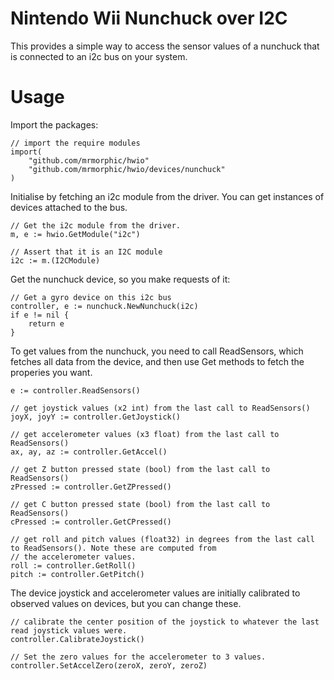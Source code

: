 # Nintendo Wii Nunchuck over I2C

This provides a simple way to access the sensor values of a nunchuck that is connected to an i2c bus on your system.

# Usage

Import the packages:

	// import the require modules
	import(
		"github.com/mrmorphic/hwio"
		"github.com/mrmorphic/hwio/devices/nunchuck"
	)

Initialise by fetching an i2c module from the driver. You can get instances of devices attached to
the bus.

	// Get the i2c module from the driver.
	m, e := hwio.GetModule("i2c")

	// Assert that it is an I2C module
	i2c := m.(I2CModule)

Get the nunchuck device, so you make requests of it:

	// Get a gyro device on this i2c bus
	controller, e := nunchuck.NewNunchuck(i2c)
	if e != nil {
		return e
	}

To get values from the nunchuck, you need to call ReadSensors, which fetches all data from the device, and then use Get
methods to fetch the properies you want.

	e := controller.ReadSensors()

	// get joystick values (x2 int) from the last call to ReadSensors()
	joyX, joyY := controller.GetJoystick()

	// get accelerometer values (x3 float) from the last call to ReadSensors()
	ax, ay, az := controller.GetAccel()

	// get Z button pressed state (bool) from the last call to ReadSensors()
	zPressed := controller.GetZPressed()

	// get C button pressed state (bool) from the last call to ReadSensors()
	cPressed := controller.GetCPressed()

	// get roll and pitch values (float32) in degrees from the last call to ReadSensors(). Note these are computed from
	// the accelerometer values.
	roll := controller.GetRoll()
	pitch := controller.GetPitch()

The device joystick and accelerometer values are initially calibrated to observed values on devices, but you can change these.

	// calibrate the center position of the joystick to whatever the last read joystick values were.
	controller.CalibrateJoystick()

	// Set the zero values for the accelerometer to 3 values.
	controller.SetAccelZero(zeroX, zeroY, zeroZ)